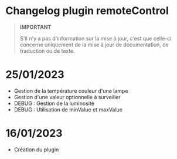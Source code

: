 # Changelog plugin remoteControl

>**IMPORTANT**
>
>S'il n'y a pas d'information sur la mise à jour, c'est que celle-ci concerne uniquement de la mise à jour de documentation, de traduction ou de texte.


# 25/01/2023

- Gestion de la température couleur d'une lampe
- Gestion d'une valeur optionnelle à surveiller
- DEBUG : Gestion de la luminosité
- DEBUG : Utilisation de minValue et maxValue

# 16/01/2023

- Création du plugin
